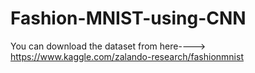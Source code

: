 # Fashion-MNIST-using-CNN

You can download the dataset from here---->
https://www.kaggle.com/zalando-research/fashionmnist
